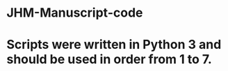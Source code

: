 # JHM-Manuscript-code

# Scripts were written in Python 3 and should be used in order from 1 to 7. 
